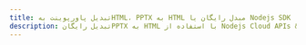 ---title: تبدیل پاورپوینت بهHTML، PPTX به HTML مبدل رایگان یا Nodejs SDKdescription: تبدیل رایگانPPTX به HTML با استفاده از Nodejs Cloud APIs & SDK. همچنین اسناد Microsoft PowerPoint را در Cloud ایجاد، ویرایش و رندر کنید.---